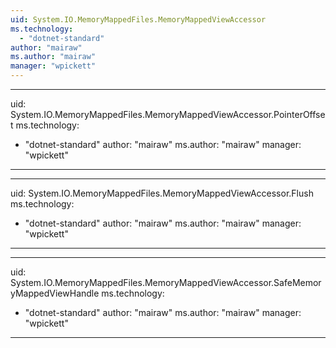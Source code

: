 ```yaml
---
uid: System.IO.MemoryMappedFiles.MemoryMappedViewAccessor
ms.technology: 
  - "dotnet-standard"
author: "mairaw"
ms.author: "mairaw"
manager: "wpickett"
---
```


---
uid: System.IO.MemoryMappedFiles.MemoryMappedViewAccessor.PointerOffset
ms.technology: 
  - "dotnet-standard"
author: "mairaw"
ms.author: "mairaw"
manager: "wpickett"
---

---
uid: System.IO.MemoryMappedFiles.MemoryMappedViewAccessor.Flush
ms.technology: 
  - "dotnet-standard"
author: "mairaw"
ms.author: "mairaw"
manager: "wpickett"
---

---
uid: System.IO.MemoryMappedFiles.MemoryMappedViewAccessor.SafeMemoryMappedViewHandle
ms.technology: 
  - "dotnet-standard"
author: "mairaw"
ms.author: "mairaw"
manager: "wpickett"
---
